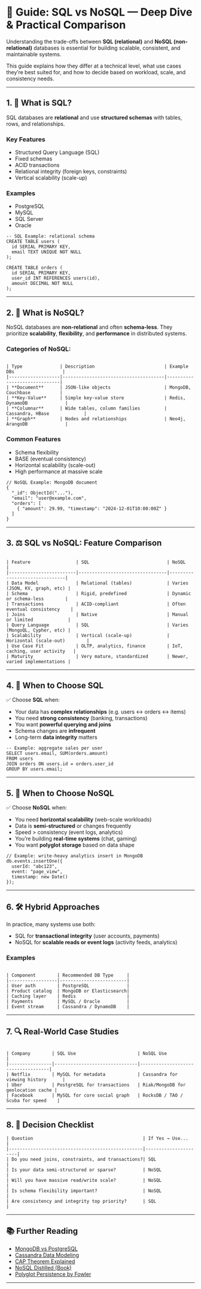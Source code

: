 # 🧠 Guide: SQL vs NoSQL — Deep Dive & Practical Comparison

Understanding the trade-offs between **SQL (relational)** and **NoSQL (non-relational)** databases is essential for building scalable, consistent, and maintainable systems.

This guide explains how they differ at a technical level, what use cases they’re best suited for, and how to decide based on workload, scale, and consistency needs.

---

## 1. 📘 What is SQL?

SQL databases are **relational** and use **structured schemas** with tables, rows, and relationships.

### Key Features

- Structured Query Language (SQL)
- Fixed schemas
- ACID transactions
- Relational integrity (foreign keys, constraints)
- Vertical scalability (scale-up)

### Examples
- PostgreSQL
- MySQL
- SQL Server
- Oracle

```
-- SQL Example: relational schema
CREATE TABLE users (
  id SERIAL PRIMARY KEY,
  email TEXT UNIQUE NOT NULL
);

CREATE TABLE orders (
  id SERIAL PRIMARY KEY,
  user_id INT REFERENCES users(id),
  amount DECIMAL NOT NULL
);
```

---

## 2. 📗 What is NoSQL?

NoSQL databases are **non-relational** and often **schema-less**. They prioritize **scalability**, **flexibility**, and **performance** in distributed systems.

### Categories of NoSQL:
```

| Type              | Description                          | Example DBs                  |
|-------------------|--------------------------------------|------------------------------|
| **Document**      | JSON-like objects                    | MongoDB, Couchbase           |
| **Key-Value**     | Simple key-value store               | Redis, DynamoDB              |
| **Columnar**      | Wide tables, column families         | Cassandra, HBase             |
| **Graph**         | Nodes and relationships              | Neo4j, ArangoDB              |
```
### Common Features

- Schema flexibility
- BASE (eventual consistency)
- Horizontal scalability (scale-out)
- High performance at massive scale

```
// NoSQL Example: MongoDB document
{
  "_id": ObjectId("..."),
  "email": "user@example.com",
  "orders": [
    { "amount": 29.99, "timestamp": "2024-12-01T10:00:00Z" }
  ]
}
```

---

## 3. ⚖️ SQL vs NoSQL: Feature Comparison
```

| Feature                 | SQL                             | NoSQL                         |
|-------------------------|---------------------------------|-------------------------------|
| Data Model              | Relational (tables)             | Varies (JSON, KV, graph, etc) |
| Schema                  | Rigid, predefined               | Dynamic or schema-less        |
| Transactions            | ACID-compliant                  | Often eventual consistency    |
| Joins                   | Native                          | Manual or limited             |
| Query Language          | SQL                             | Varies (MongoQL, Cypher, etc) |
| Scalability             | Vertical (scale-up)             | Horizontal (scale-out)        |
| Use Case Fit            | OLTP, analytics, finance        | IoT, caching, user activity   |
| Maturity                | Very mature, standardized       | Newer, varied implementations |
```
---

## 4. 🧪 When to Choose SQL

✅ Choose **SQL** when:

- Your data has **complex relationships** (e.g. users ↔ orders ↔ items)
- You need **strong consistency** (banking, transactions)
- You want **powerful querying and joins**
- Schema changes are **infrequent**
- Long-term **data integrity** matters

```
-- Example: aggregate sales per user
SELECT users.email, SUM(orders.amount)
FROM users
JOIN orders ON users.id = orders.user_id
GROUP BY users.email;
```

---

## 5. 🚀 When to Choose NoSQL

✅ Choose **NoSQL** when:

- You need **horizontal scalability** (web-scale workloads)
- Data is **semi-structured** or changes frequently
- Speed > consistency (event logs, analytics)
- You’re building **real-time systems** (chat, gaming)
- You want **polyglot storage** based on data shape

```
// Example: write-heavy analytics insert in MongoDB
db.events.insertOne({
  userId: "abc123",
  event: "page_view",
  timestamp: new Date()
});
```

---

## 6. 🛠️ Hybrid Approaches

In practice, many systems use both:

- SQL for **transactional integrity** (user accounts, payments)
- NoSQL for **scalable reads or event logs** (activity feeds, analytics)

### Examples
```

| Component        | Recommended DB Type     |
|------------------|-------------------------|
| User auth        | PostgreSQL              |
| Product catalog  | MongoDB or Elasticsearch|
| Caching layer    | Redis                   |
| Payments         | MySQL / Oracle          |
| Event stream     | Cassandra / DynamoDB    |
```
---

## 7. 🔍 Real-World Case Studies
```

| Company        | SQL Use                       | NoSQL Use                          |
|----------------|-------------------------------|------------------------------------|
| Netflix        | MySQL for metadata            | Cassandra for viewing history      |
| Uber           | PostgreSQL for transactions   | Riak/MongoDB for geolocation cache |
| Facebook       | MySQL for core social graph   | RocksDB / TAO / Scuba for speed    |
```
---

## 8. 🧠 Decision Checklist
```
| Question                                         | If Yes → Use...      |
|--------------------------------------------------|----------------------|
| Do you need joins, constraints, and transactions?| SQL                  |
| Is your data semi-structured or sparse?          | NoSQL                |
| Will you have massive read/write scale?          | NoSQL                |
| Is schema flexibility important?                 | NoSQL                |
| Are consistency and integrity top priority?      | SQL                  |
```
---

## 📚 Further Reading

- [MongoDB vs PostgreSQL](https://www.mongodb.com/compare/mongodb-postgresql)
- [Cassandra Data Modeling](https://cassandra.apache.org/doc/latest/cassandra/developing/data-modeling/index.html)
- [CAP Theorem Explained](https://www.bmc.com/blogs/cap-theorem/)
- [NoSQL Distilled (Book)](https://martinfowler.com/books/nosql.html)
- [Polyglot Persistence by Fowler](https://martinfowler.com/bliki/PolyglotPersistence.html)

---
